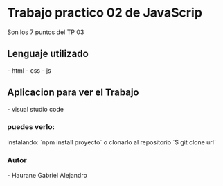 <h1>Trabajo practico 02 de JavaScrip</h1>
Son los 7 puntos del TP 03
<h2>Lenguaje utilizado</h2>
 - html
 - css
 - js
<h2>Aplicacion para ver el Trabajo</h2>
- visual studio code
<h3>puedes verlo:</h3>
instalando:
`npm install proyecto`
o clonarlo al repositorio
`$ git clone url`
<h3>Autor</h3>
 - Haurane Gabriel Alejandro
